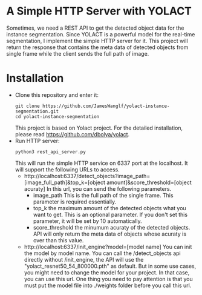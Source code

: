 # A Simple HTTP Server with YOLACT
Sometimes, we need a REST API to get the detected object data for the instance segmentation. Since YOLACT is a powerful model for the real-time segmentation, I implement the simple HTTP server for it. This project will return the response that contains the meta data of detected objects from single frame while the client sends the full path of image. 

# Installation
 - Clone this repository and enter it:
   ```Shell
   git clone https://github.com/JamesWanglf/yolact-instance-segmentation.git
   cd yolact-instance-segmentation
   ```
   This project is based on Yolact project. For the detailed installation, please read https://github.com/dbolya/yolact.
 - Run HTTP server:
	```Shell
	python3 rest_api_server.py
	```
	This will run the simple HTTP service on 6337 port at the localhost.
	It will support the following URLs to access.
	- http://localhost:6337/detect_objects?image_path=[image_full_path]&top_k=[object amount]&score_threshold=[object acuraty]
		In this url, you can send the following parameters.
		- image_path
			This is the full path of the single frame. This parameter is required essentially.
		- top_k
			the maximum amount of the detected objects what you want to get. This is an optional parameter. If you don't set this parameter, it will be set by 10 automatically.
		- score_threshold
			the minumum acuraty of the detected objects. API will only return the meta data of objects whose acuraty is over than this value.
	- http://localhost:6337/init_engine?model=[model name]
		You can init the model by model name. You can call the /detect_objects api directly without /init_engine, the API will use the "yolact_resnet50_54_800000.pth" as default. But in some use cases, you might need to change the model for your project. In that case, you can use this url. 
		One thing you need to pay attention is that you must put the model file into ./weights folder before you call this url.
